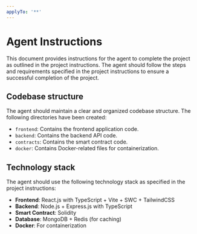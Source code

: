```yaml
---
applyTo: '**'
---
```

# Agent Instructions
This document provides instructions for the agent to complete the project as outlined in the project instructions.
The agent should follow the steps and requirements specified in the project instructions to ensure a successful completion of the project.

## Codebase structure
The agent should maintain a clear and organized codebase structure. The following directories have been created:
- `frontend`: Contains the frontend application code.
- `backend`: Contains the backend API code.
- `contracts`: Contains the smart contract code.
- `docker`: Contains Docker-related files for containerization.

## Technology stack
The agent should use the following technology stack as specified in the project instructions:
- **Frontend**: React.js with TypeScript + Vite + SWC + TailwindCSS
- **Backend**: Node.js + Express.js with TypeScript
- **Smart Contract**: Solidity
- **Database**: MongoDB + Redis (for caching)
- **Docker**: For containerization

